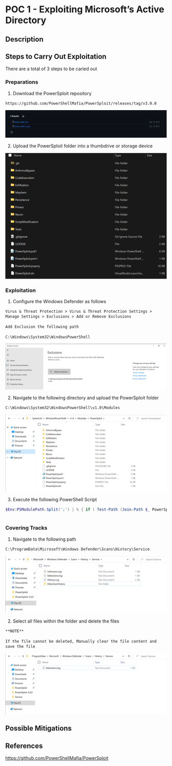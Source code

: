 # POC 1 - Exploiting Microsoft’s Active Directory

## Description



## Steps to Carry Out Exploitation

There are a total of 3 steps to be caried out 

### Preparations

1. Download the PowerSploit repository

```
https://github.com/PowerShellMafia/PowerSploit/releases/tag/v3.0.0 
```

![Download PowerSploit on GitHub](/images/POC_1/POC1_Downloading_PowerSploit.png)

2. Upload the PowerSploit folder into a thumbdrive or storage device

![Files within the directory](/images/POC_1/POC1_Folder_in_Storage_Device.png)

### Exploitation

1. Configure the Windows Defender as follows

```
Virus & Threat Protection > Virus & Threat Protection Settings > Manage Settings > Exclusions > Add or Remove Exclusions

Add Exclusion the following path

C:\Windows\System32\WindowsPowerShell
```

![Windows Security Configuration](/images/POC_1/POC1_Excluding_WindowsPowerShell_Folder.png)

2. Navigate to the following directory and upload the PowerSploit folder
   
```
C:\Windows\System32\WindowsPowerShell\v1.0\Modules
```

![Uploaded folder within the directory](/images/POC_1/POC1_PowerSploit_in_Victim_Machine.png)

3. Execute the following PowerShell Script

```ps1
$Env:PSModulePath.Split(';') | % { if ( Test-Path (Join-Path $_ PowerSploit) ) {Get-ChildItem $_ -Recurse | Unblock-File} }



```

### Covering Tracks

1. Navigate to the following path

```
C:\ProgramData\Microsoft\Windows Defender\Scans\History\Service
```

![Alt text](POC1_Windows_Defender_Logs.png)

2. Select all files within the folder and delete the files

```
**NOTE**

If the file cannot be deleted, Manually clear the file content and save the file
```

![Alt text](POC1_Windows_Defender_Logs_Cleared.png)


## Possible Mitigations



## References

https://github.com/PowerShellMafia/PowerSploit
